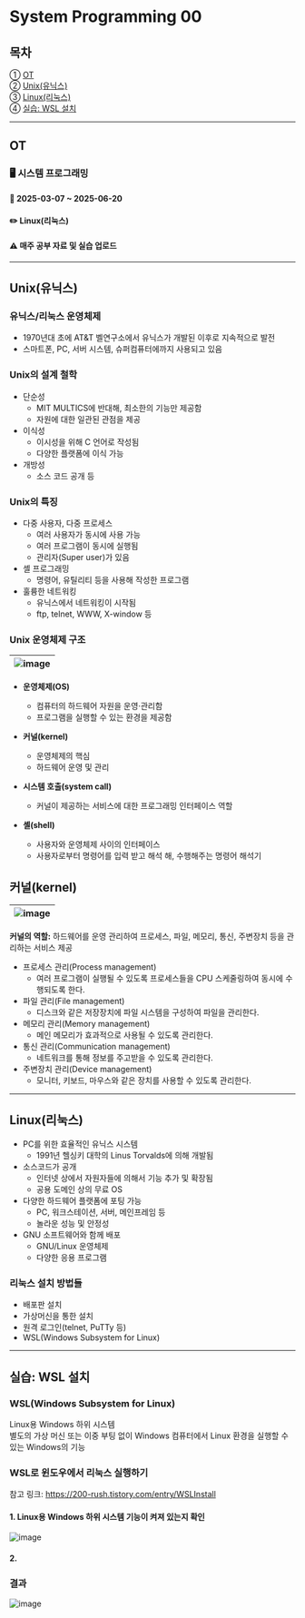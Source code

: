 # System Programming 00
## 목차
① [OT](#OT) </br>
② [Unix(유닉스)](#Unix유닉스) </br>
③ [Linux(리눅스)](#Linux리눅스) </br>
④ [실습: WSL 설치](#실습-WSL-설치)

--- 
## OT

### 🖥️ 시스템 프로그래밍
#### 📅 2025-03-07 ~ 2025-06-20
#### ✏️ Linux(리눅스)
#### ⚠️ 매주 공부 자료 및 실습 업로드

---
## Unix(유닉스)

### 유닉스/리눅스 운영체제
- 1970년대 초에 AT&T 벨연구소에서 유닉스가 개발된 이후로 지속적으로 발전
- 스마트폰, PC, 서버 시스템, 슈퍼컴퓨터에까지 사용되고 있음

### Unix의 설계 철학
- 단순성
  + MIT MULTICS에 반대해, 최소한의 기능만 제공함
  + 자원에 대한 일관된 관점을 제공
- 이식성
  + 이시성을 위해 C 언어로 작성됨
  + 다양한 플랫폼에 이식 가능
- 개방성
  + 소스 코드 공개 등

### Unix의 특징
- 다중 사용자, 다중 프로세스
  + 여러 사용자가 동시에 사용 가능
  + 여러 프로그램이 동시에 실행됨
  + 관리자(Super user)가 있음
- 셸 프로그래밍
  + 명령어, 유틸리티 등을 사용해 작성한 프로그램
- 훌륭한 네트워킹
  + 유닉스에서 네트워킹이 시작됨
  + ftp, telnet, WWW, X-window 등

### Unix 운영체제 구조

![image](https://github.com/user-attachments/assets/e6a94903-59b6-458d-9641-8befc7f3dea0) |
---|

- **운영체제(OS)**
  + 컴퓨터의 하드웨어 자원을 운영·관리함
  + 프로그램을 실행할 수 있는 환경을 제공함

- **커널(kernel)**
  + 운영체제의 핵심
  + 하드웨어 운영 및 관리
- **시스템 호출(system call)**
  + 커널이 제공하는 서비스에 대한 프로그래밍 인터페이스 역할
- **셸(shell)**
  + 사용자와 운영체제 사이의 인터페이스
  + 사용자로부터 명령어를 입력 받고 해석 해, 수행해주는 명령어 해석기

## 커널(kernel)

![image](https://github.com/user-attachments/assets/e29a6b9f-6ba2-4517-a4f7-8da8e2f75f16) |
---|

**커널의 역할:** 하드웨어를 운영 관리하여 프로세스, 파일, 메모리, 통신, 주변장치 등을 관리하는 서비스 제공
- 프로세스 관리(Process management)
  + 여러 프로그램이 실행될 수 있도록 프로세스들을 CPU 스케줄링하여 동시에 수행되도록 한다.
- 파일 관리(File management)
  + 디스크와 같은 저장장치에 파일 시스템을 구성하여 파일을 관리한다.
- 메모리 관리(Memory management)
  + 메인 메모리가 효과적으로 사용될 수 있도록 관리한다.
- 통신 관리(Communication management)
  + 네트워크를 통해 정보를 주고받을 수 있도록 관리한다.
- 주변장치 관리(Device management)
  + 모니터, 키보드, 마우스와 같은 장치를 사용할 수 있도록 관리한다.

---
## Linux(리눅스)
- PC를 위한 효율적인 유닉스 시스템
  + 1991년 헬싱키 대학의 Linus Torvalds에 의해 개발됨
- 소스코드가 공개
  + 인터넷 상에서 자원자들에 의해서 기능 추가 및 확장됨
  + 공용 도메인 상의 무료 OS
- 다양한 하드웨어 플랫폼에 포팅 가능
  + PC, 워크스테이션, 서버, 메인프레임 등
  + 놀라운 성능 및 안정성
- GNU 소프트웨어와 함께 배포
  + GNU/Linux 운영체제
  + 다양한 응용 프로그램

### 리눅스 설치 방법들
- 배포판 설치
- 가상머신을 통한 설치
- 원격 로그인(telnet, PuTTy 등)
- WSL(Windows Subsystem for Linux)

---
## 실습: WSL 설치

### WSL(Windows Subsystem for Linux)
Linux용 Windows 하위 시스템</br>
별도의 가상 머신 또는 이중 부팅 없이 Windows 컴퓨터에서 Linux 환경을 실행할 수 있는 Windows의 기능

### WSL로 윈도우에서 리눅스 실행하기
참고 링크: https://200-rush.tistory.com/entry/WSLInstall

#### 1. Linux용 Windows 하위 시스템 기능이 켜져 있는지 확인
![image](https://github.com/user-attachments/assets/61a3bdda-3cad-4e08-a1f1-af77bed3f9ac)

#### 2. 

### 결과
![image](https://github.com/user-attachments/assets/1f6ed186-eba0-42bf-aeef-16e38edfa8af)
